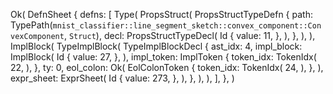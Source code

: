 Ok(
    DefnSheet {
        defns: [
            Type(
                PropsStruct(
                    PropsStructTypeDefn {
                        path: TypePath(`mnist_classifier::line_segment_sketch::convex_component::ConvexComponent`, `Struct`),
                        decl: PropsStructTypeDecl(
                            Id {
                                value: 11,
                            },
                        ),
                    },
                ),
            ),
            ImplBlock(
                TypeImplBlock(
                    TypeImplBlockDecl {
                        ast_idx: 4,
                        impl_block: ImplBlock(
                            Id {
                                value: 27,
                            },
                        ),
                        impl_token: ImplToken {
                            token_idx: TokenIdx(
                                22,
                            ),
                        },
                        ty: 0,
                        eol_colon: Ok(
                            EolColonToken {
                                token_idx: TokenIdx(
                                    24,
                                ),
                            },
                        ),
                        expr_sheet: ExprSheet(
                            Id {
                                value: 273,
                            },
                        ),
                    },
                ),
            ),
        ],
    },
)